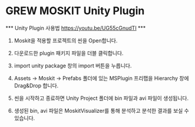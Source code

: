 ﻿# GREW MOSKIT Unity Plugin

*** Unity Plugin 사용법 https://youtu.be/UG55cGnudTI ***

1. Moskit을 적용할 프로젝트의 씬을 Open합니다.

2. 다운로드한 plugin 패키지 파일을 더블 클릭합니다.

3. import unity package 창의 import 버튼을 누릅니다.

4. Assets -> Moskit -> Prefabs 폴더에 있는 MSPlugin 프리팹을 Hierarchy 창에 Drag&Drop 합니다.

5. 씬을 시작하고 종료하면 Unity Project 폴더에 bin 파일과 avi 파일이 생성됩니다.

6. 생성된 bin, avi 파일은 MoskitVisualizer를 통해 분석하고 분석한 결과를 보실 수 있습니다.
